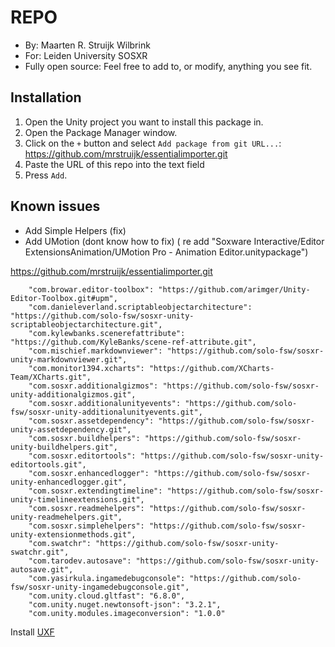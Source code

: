 # REPO

- By: Maarten R. Struijk Wilbrink
- For: Leiden University SOSXR
- Fully open source: Feel free to add to, or modify, anything you see fit.

## Installation
1. Open the Unity project you want to install this package in.
2. Open the Package Manager window.
3. Click on the `+` button and select `Add package from git URL...`: https://github.com/mrstruijk/essentialimporter.git
4. Paste the URL of this repo into the text field
5. Press `Add`.



## Known issues
- Add Simple Helpers (fix)
- Add UMotion (dont know how to fix) ( re add "Soxware Interactive/Editor ExtensionsAnimation/UMotion Pro - Animation Editor.unitypackage")

https://github.com/mrstruijk/essentialimporter.git

```
    "com.browar.editor-toolbox": "https://github.com/arimger/Unity-Editor-Toolbox.git#upm",
    "com.danieleverland.scriptableobjectarchitecture": "https://github.com/solo-fsw/sosxr-unity-scriptableobjectarchitecture.git",
    "com.kylewbanks.scenerefattribute": "https://github.com/KyleBanks/scene-ref-attribute.git",
    "com.mischief.markdownviewer": "https://github.com/solo-fsw/sosxr-unity-markdownviewer.git",
    "com.monitor1394.xcharts": "https://github.com/XCharts-Team/XCharts.git",
    "com.sosxr.additionalgizmos": "https://github.com/solo-fsw/sosxr-unity-additionalgizmos.git",
    "com.sosxr.additionalunityevents": "https://github.com/solo-fsw/sosxr-unity-additionalunityevents.git",
    "com.sosxr.assetdependency": "https://github.com/solo-fsw/sosxr-unity-assetdependency.git",
    "com.sosxr.buildhelpers": "https://github.com/solo-fsw/sosxr-unity-buildhelpers.git",
    "com.sosxr.editortools": "https://github.com/solo-fsw/sosxr-unity-editortools.git",
    "com.sosxr.enhancedlogger": "https://github.com/solo-fsw/sosxr-unity-enhancedlogger.git",
    "com.sosxr.extendingtimeline": "https://github.com/solo-fsw/sosxr-unity-timelineextensions.git",
    "com.sosxr.readmehelpers": "https://github.com/solo-fsw/sosxr-unity-readmehelpers.git",
    "com.sosxr.simplehelpers": "https://github.com/solo-fsw/sosxr-unity-extensionmethods.git",
    "com.swatchr": "https://github.com/solo-fsw/sosxr-unity-swatchr.git",
    "com.tarodev.autosave": "https://github.com/solo-fsw/sosxr-unity-autosave.git",
    "com.yasirkula.ingamedebugconsole": "https://github.com/solo-fsw/sosxr-unity-ingamedebugconsole.git",
    "com.unity.cloud.gltfast": "6.8.0",
    "com.unity.nuget.newtonsoft-json": "3.2.1",
    "com.unity.modules.imageconversion": "1.0.0"
```

Install [UXF](https://github.com/immersivecognition/unity-experiment-framework/releases/latest)